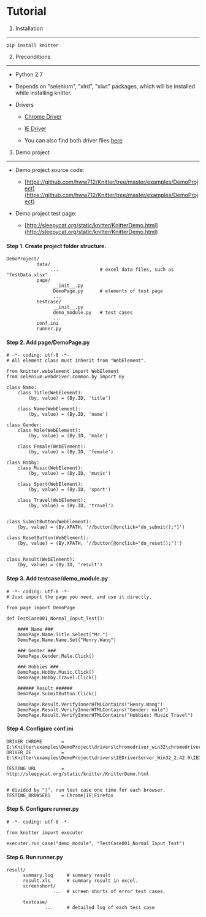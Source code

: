 Tutorial
=======================================================================

1. Installation
-----------------------------------------------------------------------

    pip install knitter


2. Preconditions
-----------------------------------------------------------------------

+ Python 2.7

+ Depends on "selenium", "xlrd", "xlwt" packages, which will be installed while installing knitter.

+ Drivers

    - [Chrome Driver](http://chromedriver.storage.googleapis.com/index.html)

    - [IE Driver](http://selenium-release.storage.googleapis.com/index.html)

    - You can also find both driver files [here](https://github.com/hww712/Knitter/tree/master/examples/DemoProject/drivers).



3. Demo project
-----------------------------------------------------------------------

+ Demo project source code:

    - [https://github.com/hww712/Knitter/tree/master/examples/DemoProject](https://github.com/hww712/Knitter/tree/master/examples/DemoProject)

+ Demo project test page:

    - [http://sleepycat.org/static/knitter/KnitterDemo.html](http://sleepycat.org/static/knitter/KnitterDemo.html)


#### Step 1. Create project folder structure.


    DemoProject/
               data/
                    ...               # excel data files, such as "TestData.xlsx"
               page/
                     __init__.py
                     DemoPage.py      # elements of test page
                     ...
               testcase/
                     __init__.py
                     demo_module.py   # test cases
                     ...
               conf.ini
               runner.py


#### Step 2. Add page/DemoPage.py


    # -*- coding: utf-8 -*-
    # All element class must inherit from "WebElement".

    from knitter.webelement import WebElement
    from selenium.webdriver.common.by import By
    
    class Name:
        class Title(WebElement):
            (by, value) = (By.ID, 'title')
        
        class Name(WebElement):
            (by, value) = (By.ID, 'name')
    
    class Gender:
        class Male(WebElement):
            (by, value) = (By.ID, 'male')
        
        class Female(WebElement):
            (by, value) = (By.ID, 'female')
    
    class Hobby:
        class Music(WebElement):
            (by, value) = (By.ID, 'music')
        
        class Sport(WebElement):
            (by, value) = (By.ID, 'sport')
        
        class Travel(WebElement):
            (by, value) = (By.ID, 'travel')
    
    
    class SubmitButton(WebElement):
        (by, value) = (By.XPATH, '//button[@onclick="do_submit();"]')
    
    class ResetButton(WebElement):
        (by, value) = (By.XPATH, '//button[@onclick="do_reset();"]')
    
    
    class Result(WebElement):
        (by, value) = (By.ID, 'result')




#### Step 3. Add testcase/demo_module.py


    # -*- coding: utf-8 -*-
    # Just import the page you need, and use it directly.

    from page import DemoPage

    def TestCase001_Normal_Input_Test():

        #### Name ###
        DemoPage.Name.Title.Select("Mr.")
        DemoPage.Name.Name.Set("Henry.Wang")

        ### Gender ###
        DemoPage.Gender.Male.Click()

        ### Hobbies ###
        DemoPage.Hobby.Music.Click()
        DemoPage.Hobby.Travel.Click()

        ###### Result ######
        DemoPage.SubmitButton.Click()

        DemoPage.Result.VerifyInnerHTMLContains("Henry.Wang")
        DemoPage.Result.VerifyInnerHTMLContains("Gender: male")
        DemoPage.Result.VerifyInnerHTMLContains("Hobbies: Music Travel")
        



#### Step 4. Configure conf.ini
    
    DRIVER_CHROME       = E:\Knitter\examples\DemoProject\drivers\chromedriver_win32\chromedriver.exe
    DRIVER_IE           = E:\Knitter\examples\DemoProject\drivers\IEDriverServer_Win32_2.42.0\IEDriverServer.exe
    
    TESTING_URL         = http://sleepycat.org/static/knitter/KnitterDemo.html
    
    
    # divided by "|", run test case one time for each browser.
    TESTING_BROWSERS    = Chrome|IE|Firefox

    



#### Step 5. Configure runner.py

    # -*- coding: utf-8 -*-
    
    from knitter import executer

    executer.run_case("demo_module", "TestCase001_Normal_Input_Test") 




#### Step 6. Run runner.py

    result/
          summary.log     # summary result
          result.xls      # summary result in excel.
          screenshort/
                     ...  # screen shorts of error test cases.
        
          testcase/
                  ...     # detailed log of each test case
    




